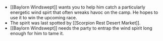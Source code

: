 - [[Baylorn Windswept]] wants you to help him catch a particularly energetic wind spirt that often wreaks havoc on the camp. He hopes to use it to win the upcoming race. 
- The spirit was last spotted by [[Scorpion Rest Desert Market]]. 
- [[Baylorn Windswept]] needs the party to entrap the wind spirit long enough for him to tame it.